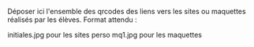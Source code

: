 Déposer ici l'ensemble des qrcodes des liens vers les sites ou maquettes réalisés par les élèves.
Format attendu :

initiales.jpg pour les sites perso
mq1.jpg pour les maquettes